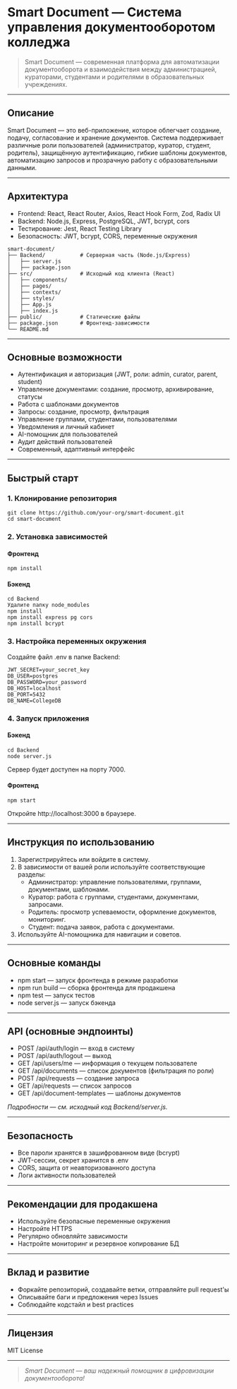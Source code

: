 # Smart Document — Система управления документооборотом колледжа


> Smart Document — современная платформа для автоматизации документооборота и взаимодействия между администрацией, кураторами, студентами и родителями в образовательных учреждениях.

---

## Описание

Smart Document — это веб-приложение, которое облегчает создание, подачу, согласование и хранение документов. Система поддерживает различные роли пользователей (администратор, куратор, студент, родитель), защищённую аутентификацию, гибкие шаблоны документов, автоматизацию запросов и прозрачную работу с образовательными данными.

---

## Архитектура

- Frontend: React, React Router, Axios, React Hook Form, Zod, Radix UI
- Backend: Node.js, Express, PostgreSQL, JWT, bcrypt, cors
- Тестирование: Jest, React Testing Library
- Безопасность: JWT, bcrypt, CORS, переменные окружения

```
smart-document/
├── Backend/           # Серверная часть (Node.js/Express)
│   ├── server.js
│   ├── package.json
├── src/               # Исходный код клиента (React)
│   ├── components/
│   ├── pages/
│   ├── contexts/
│   ├── styles/
│   ├── App.js
│   ├── index.js
├── public/            # Статические файлы
├── package.json       # Фронтенд-зависимости
└── README.md
```


---

## Основные возможности

- Аутентификация и авторизация (JWT, роли: admin, curator, parent, student)
- Управление документами: создание, просмотр, архивирование, статусы
- Работа с шаблонами документов
- Запросы: создание, просмотр, фильтрация
- Управление группами, студентами, пользователями
- Уведомления и личный кабинет
- AI-помощник для пользователей
- Аудит действий пользователей
- Современный, адаптивный интерфейс

---

## Быстрый старт

### 1. Клонирование репозитория
```
git clone https://github.com/your-org/smart-document.git
cd smart-document
```

### 2. Установка зависимостей
#### Фронтенд
```
npm install
```
#### Бэкенд
```
cd Backend
Удалите папку node_modules
npm install
npm install express pg cors
npm install bcrypt
```

### 3. Настройка переменных окружения
Создайте файл .env в папке Backend:
```
JWT_SECRET=your_secret_key
DB_USER=postgres
DB_PASSWORD=your_password
DB_HOST=localhost
DB_PORT=5432
DB_NAME=CollegeDB
```

### 4. Запуск приложения
#### Бэкенд
```
cd Backend
node server.js
```
Сервер будет доступен на порту 7000.

#### Фронтенд
```
npm start
```
Откройте http://localhost:3000 в браузере.

---

## Инструкция по использованию

1. Зарегистрируйтесь или войдите в систему.
2. В зависимости от вашей роли используйте соответствующие разделы:
   - Администратор: управление пользователями, группами, документами, шаблонами.
   - Куратор: работа с группами, студентами, документами, запросами.
   - Родитель: просмотр успеваемости, оформление документов, мониторинг.
   - Студент: подача заявок, работа с документами.
3. Используйте AI-помощника для навигации и советов.

---

## Основные команды

- npm start — запуск фронтенда в режиме разработки
- npm run build — сборка фронтенда для продакшена
- npm test — запуск тестов
- node server.js — запуск бэкенда

---

## API (основные эндпоинты)

- POST /api/auth/login — вход в систему
- POST /api/auth/logout — выход
- GET /api/users/me — информация о текущем пользователе
- GET /api/documents — список документов (фильтрация по роли)
- POST /api/requests — создание запроса
- GET /api/requests — список запросов
- GET /api/document-templates — шаблоны документов

_Подробности — см. исходный код Backend/server.js._

---

## Безопасность

- Все пароли хранятся в зашифрованном виде (bcrypt)
- JWT-сессии, секрет хранится в .env
- CORS, защита от неавторизованного доступа
- Логи активности пользователей

---

## Рекомендации для продакшена

- Используйте безопасные переменные окружения
- Настройте HTTPS
- Регулярно обновляйте зависимости
- Настройте мониторинг и резервное копирование БД

---

## Вклад и развитие

- Форкайте репозиторий, создавайте ветки, отправляйте pull request'ы
- Описывайте баги и предложения через Issues
- Соблюдайте кодстайл и best practices

---

## Лицензия

MIT License

---

> _Smart Document — ваш надежный помощник в цифровизации документооборота!_